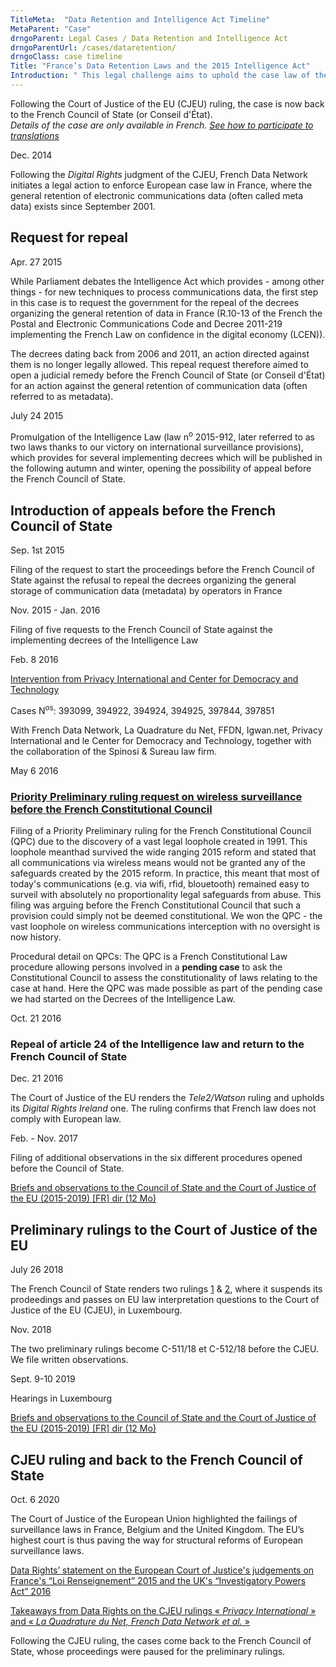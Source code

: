 ```yaml
---
TitleMeta:  "Data Retention and Intelligence Act Timeline"
MetaParent: "Case"
drngoParent: Legal Cases / Data Retention and Intelligence Act
drngoParentUrl: /cases/dataretention/
drngoClass: case timeline
Title: "France’s Data Retention Laws and the 2015 Intelligence Act"
Introduction: " This legal challenge aims to uphold the case law of the Court of Justice of the EU on bulk data retention and real-time analysis in France."
---
```



Following the Court of Justice of the EU (CJEU) ruling, the case is now back to the French Council of State (or Conseil d'État).  
*Details of the case are only available in French. [See how to participate to translations](/action/translate/)*

<div class="event-date">Dec. 2014</div>

Following the *Digital Rights* judgment of the CJEU, French Data Network initiates a legal action to enforce European case law in France, where the general retention of electronic communications data (often called meta data) exists since September 2001.

## Request for repeal

<div class="event-date">Apr. 27 2015</div>

While Parliament debates the Intelligence Act which provides - among other things - for new techniques to process communications data, the first step in this case is to request the government for the repeal of the decrees organizing the general retention of data in France (R.10-13 of the French the Postal and Electronic Communications Code and Decree 2011-219 implementing the French Law on confidence in the digital economy (LCEN)).

The decrees dating back from 2006 and 2011, an action directed against them is no longer legally allowed. This repeal request therefore aimed to open a judicial remedy before the French Council of State (or Conseil d'État) for an action against the general retention of communication data (often referred to as metadata).

<div class="event-date">July 24 2015</div>

Promulgation of the Intelligence Law (law n<sup>o</sup> 2015-912, later referred to as two laws thanks to our victory on international surveillance provisions), which provides for several implementing decrees which will be published in the following autumn and winter, opening the possibility of appeal before the French Council of State.

## Introduction of appeals before the French Council of State

<div class="event-date">Sep. 1st 2015</div>

Filing of the request to start the proceedings before the French Council of State against the refusal to repeal the decrees organizing the general storage of communication data (metadata) by operators in France

<div class="event-date">Nov. 2015 - Jan. 2016</div>

Filing of five requests to the French Council of State against the implementing decrees of the Intelligence Law

<div class="event-date">Feb. 8 2016</div>

[Intervention from Privacy International and Center for Democracy and Technology](https://www.privacyinternational.org/legal-action/lqdn-fdn-and-others-v-france)


Cases N<sup>os</sup>: 393099, 394922, 394924, 394925, 397844, 397851

With French Data Network, La Quadrature du Net, FFDN, Igwan.net, Privacy International and le Center for Democracy and Technology, together with the collaboration of the Spinosi & Sureau law firm.

<div class="event-date">May 6 2016</div>


### [Priority Preliminary ruling request on wireless surveillance before the French Constitutional Council](../../wireless-exception)


Filing of a Priority Preliminary ruling for the French Constitutional Council (QPC) due to the discovery of a vast legal loophole created in 1991. This loophole meanthad survived the wide ranging 2015 reform and stated that all communications via wireless means would not be granted any of the safeguards created by the 2015 reform. In practice, this meant that most of today's communications (e.g. via wifi, rfid, blouetooth) remained easy to surveil with absolutely no proportionality legal safeguards from abuse. This filing was arguing before the French Constitutional Council that such a provision could simply not be deemed constitutional. We won the QPC - the vast loophole on wireless communications interception with no oversight is now history.

Procedural detail on QPCs: The QPC is a French Constitutional Law procedure allowing persons involved in a **pending case** to ask the Constitutional Council to assess the constitutionality of laws relating to the case at hand. Here the QPC was made possible as part of the pending case we had started on the Decrees of the Intelligence Law.

<div class="event-date">Oct. 21 2016</div>

### Repeal of article 24 of the Intelligence law and return to the French Council of State 

<div class="event-date">Dec. 21 2016</div>

The Court of Justice of the EU renders the *Tele2/Watson* ruling and upholds its *Digital Rights Ireland* one. The ruling confirms that French law does not comply with European law.

<div class="event-date">Feb. - Nov. 2017</div>

Filing of additional observations in the six different procedures opened before the Council of State.

<a class="attachment document" href="https://data.datarights.ngo/s/aQHiDTssXkPbqDB">
<p class="filename">Briefs and observations to the Council of State and the Court of Justice of the EU (2015-2019) [FR]
<span class="filetype dir">dir (12 Mo)</span></p>
</a>

## Preliminary rulings to the Court of Justice of the EU

<div class="event-date">July 26 2018</div>

The French Council of State renders two rulings [1](https://www.legifrance.gouv.fr/ceta/id/CETATEXT000037253929/) & [2](https://www.legifrance.gouv.fr/affichJuriAdmin.do?oldAction=rechJuriAdmin&idTexte=CETATEXT000037253930&fastReqId=2082517168&fastPos=1), where it suspends its prodeedings and passes on EU law interpretation questions to the Court of Justice of the EU (CJEU), in Luxembourg.

<div class="event-date">Nov. 2018</div>

The two preliminary rulings become C-511/18 et C-512/18 before the CJEU. We file written observations.

<div class="event-date">Sept. 9-10 2019</div>

Hearings in Luxembourg

<a class="attachment document" href="https://data.datarights.ngo/s/aQHiDTssXkPbqDB">
<p class="filename">Briefs and observations to the Council of State and the Court of Justice of the EU (2015-2019) [FR]
<span class="filetype dir">dir (12 Mo)</span></p>
</a>

## CJEU ruling and back to the French Council of State

<div class="event-date">Oct. 6 2020</div>

The Court of Justice of the European Union highlighted the failings of surveillance laws in France, Belgium and the United Kingdom. The EU’s highest court is thus paving the way for structural reforms of European surveillance laws.

[Data Rights’ statement on the European Court of Justice's judgements on France's “Loi Renseignement” 2015 and the UK's “Investigatory Powers Act” 2016](/news/2020-10-06-eucj-mass-surveillance-data-retention)

[
Takeaways from Data Rights on the CJEU rulings «&nbsp;<em>Privacy International</em>&nbsp;» and «&nbsp;<em>La Quadrature du Net, French Data Network et al.</em>&nbsp;»](../2020-10-eucj-takeaways/)

Following the CJEU ruling, the cases come back to the French Council of State, whose proceedings were paused for the preliminary rulings. 
